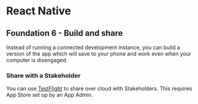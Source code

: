 # React Native

## Foundation 6 - Build and share

Instead of running a connected development instance, you can build a version of the app which will save to your phone and work even when your computer is disengaged.

### Share with a Stakeholder

You can use [TestFlight](https://testflight.apple.com/) to share over cloud with Stakeholders. This requires App Store set up by an App Admin.
